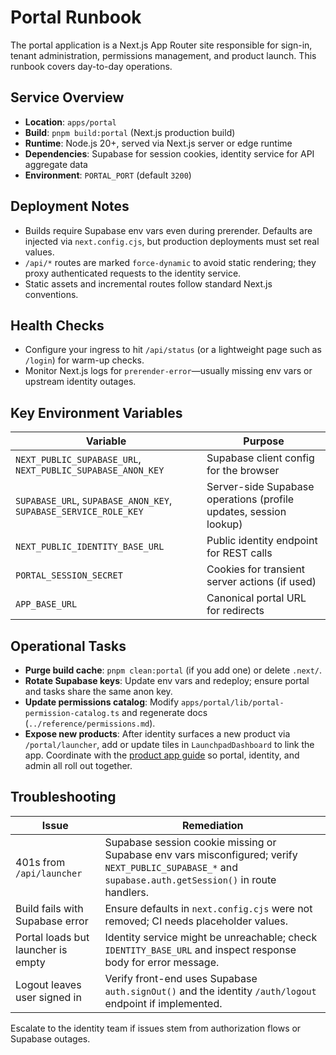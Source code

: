 # Portal Runbook

The portal application is a Next.js App Router site responsible for sign-in, tenant administration, permissions management, and product launch. This runbook covers day-to-day operations.

## Service Overview

- **Location**: `apps/portal`
- **Build**: `pnpm build:portal` (Next.js production build)
- **Runtime**: Node.js 20+, served via Next.js server or edge runtime
- **Dependencies**: Supabase for session cookies, identity service for API aggregate data
- **Environment**: `PORTAL_PORT` (default `3200`)

## Deployment Notes

- Builds require Supabase env vars even during prerender. Defaults are injected via `next.config.cjs`, but production deployments must set real values.
- `/api/*` routes are marked `force-dynamic` to avoid static rendering; they proxy authenticated requests to the identity service.
- Static assets and incremental routes follow standard Next.js conventions.

## Health Checks

- Configure your ingress to hit `/api/status` (or a lightweight page such as `/login`) for warm-up checks.
- Monitor Next.js logs for `prerender-error`—usually missing env vars or upstream identity outages.

## Key Environment Variables

| Variable | Purpose |
| --- | --- |
| `NEXT_PUBLIC_SUPABASE_URL`, `NEXT_PUBLIC_SUPABASE_ANON_KEY` | Supabase client config for the browser |
| `SUPABASE_URL`, `SUPABASE_ANON_KEY`, `SUPABASE_SERVICE_ROLE_KEY` | Server-side Supabase operations (profile updates, session lookup) |
| `NEXT_PUBLIC_IDENTITY_BASE_URL` | Public identity endpoint for REST calls |
| `PORTAL_SESSION_SECRET` | Cookies for transient server actions (if used) |
| `APP_BASE_URL` | Canonical portal URL for redirects |

## Operational Tasks

- **Purge build cache**: `pnpm clean:portal` (if you add one) or delete `.next/`.
- **Rotate Supabase keys**: Update env vars and redeploy; ensure portal and tasks share the same anon key.
- **Update permissions catalog**: Modify `apps/portal/lib/portal-permission-catalog.ts` and regenerate docs (`../reference/permissions.md`).
- **Expose new products**: After identity surfaces a new product via `/portal/launcher`, add or update tiles in `LaunchpadDashboard` to link the app. Coordinate with the [product app guide](../../architecture/adding-product-app.md) so portal, identity, and admin all roll out together.

## Troubleshooting

| Issue | Remediation |
| --- | --- |
| 401s from `/api/launcher` | Supabase session cookie missing or Supabase env vars misconfigured; verify `NEXT_PUBLIC_SUPABASE_*` and `supabase.auth.getSession()` in route handlers. |
| Build fails with Supabase error | Ensure defaults in `next.config.cjs` were not removed; CI needs placeholder values. |
| Portal loads but launcher is empty | Identity service might be unreachable; check `IDENTITY_BASE_URL` and inspect response body for error message. |
| Logout leaves user signed in | Verify front-end uses Supabase `auth.signOut()` and the identity `/auth/logout` endpoint if implemented. |

Escalate to the identity team if issues stem from authorization flows or Supabase outages.
